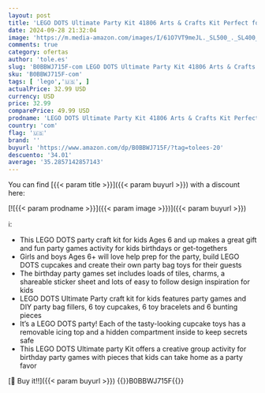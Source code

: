```yaml
---
layout: post
title: 'LEGO DOTS Ultimate Party Kit 41806 Arts & Crafts Kit Perfect for Kids Birthday Party Age 6-10  Party Bag Fillers  Birthday Party Games and Crafts with Toy Cupcakes  Friendship Bracelets  Bunting'
date: 2024-09-28 21:32:04
image: 'https://m.media-amazon.com/images/I/61O7VT9meJL._SL500_._SL400_.jpg'
comments: true
category: ofertas
author: 'tole.es'
slug: 'B0BBWJ715F-com LEGO DOTS Ultimate Party Kit 41806 Arts & Crafts Kit...'
sku: 'B0BBWJ715F-com'
tags: [ 'lego','🇺🇸', ]
actualPrice: 32.99 USD
currency: USD
price: 32.99
comparePrice: 49.99 USD
prodname: 'LEGO DOTS Ultimate Party Kit 41806 Arts & Crafts Kit Perfect for Kids Birthday Party Age 6-10  Party Bag Fillers  Birthday Party Games and Crafts with Toy Cupcakes  Friendship Bracelets  Bunting'
country: 'com'
flag: '🇺🇸'
brand: ''
buyurl: 'https://www.amazon.com/dp/B0BBWJ715F/?tag=tolees-20'
descuento: '34.01'
average: '35.2857142857143'
---
```


You can find [{{< param title >}}]({{< param buyurl >}}) with a discount here:

[![{{< param prodname >}}]({{< param image >}})]({{< param buyurl >}})

ℹ️:

- This LEGO DOTS party craft kit for kids Ages 6 and up makes a great gift and fun party games activity for kids birthdays or get-togethers
- Girls and boys Ages 6+ will love help prep for the party, build LEGO DOTS cupcakes and create their own party bag toys for their guests
- The birthday party games set includes loads of tiles, charms, a shareable sticker sheet and lots of easy to follow design inspiration for kids
- LEGO DOTS Ultimate Party craft kit for kids features party games and DIY party bag fillers, 6 toy cupcakes, 6 toy bracelets and 6 bunting pieces
- It’s a LEGO DOTS party! Each of the tasty-looking cupcake toys has a removable icing top and a hidden compartment inside to keep secrets safe
- This LEGO DOTS Ultimate party Kit offers a creative group activity for birthday party games with pieces that kids can take home as a party favor

[🛒 Buy it!!]({{< param buyurl >}})
{{<world>}}B0BBWJ715F{{</world>}}
